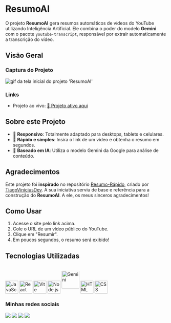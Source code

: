 # ResumoAI

O projeto **ResumoAI** gera resumos automáticos de vídeos do YouTube utilizando Inteligência Artificial. Ele combina o poder do modelo **Gemini** com o pacote `youtube-transcript`, responsável por extrair automaticamente a transcrição do vídeo.

## Visão Geral

### Captura do Projeto

<img src="./Images/resumo.gif" alt="gif da tela inicial do projeto 'ResumoAI'">

### Links

- Projeto ao vivo: [🛜 Projeto ativo aqui](https://resumo-ai.vercel.app/)

## Sobre este Projeto 

- 🔹 **Responsivo**: Totalmente adaptado para desktops, tablets e celulares.
- 🔹 **Rápido e simples**: Insira o link de um vídeo e obtenha o resumo em segundos.
- 🔹 **Baseado em IA**: Utiliza o modelo Gemini da Google para análise de conteúdo.

## Agradecimentos

Este projeto foi **inspirado** no repositório [Resumo-Rápido](https://github.com/TiagoViniciusDev/Resumo-Rapido), criado por [TiagoViniciusDev](https://github.com/TiagoViniciusDev/). A sua iniciativa serviu de base e referência para a construção do **ResumoAI**. A ele, os meus sinceros agradecimentos!

## Como Usar

1. Acesse o site pelo link acima.
2. Cole o URL de um vídeo público do YouTube.
3. Clique em "Resumir".
4. Em poucos segundos, o resumo será exibido!

## Tecnologias Utilizadas

<div style="display: inline_block"><br>
<img title="JavaScript" align="center" height="40" width="40" src="https://skillicons.dev/icons?i=javascript" alt="JavaScript">
<img title="React" align="center" height="40" width="40" src="https://skillicons.dev/icons?i=react" alt="React">
<img title="Vite" align="center" height="40" width="40" src="https://skillicons.dev/icons?i=vite" alt="Vite">
<img title="Node.js" align="center" height="40" width="40" src="https://skillicons.dev/icons?i=nodejs" alt="Node.js">
<a href="https://deepmind.google/technologies/gemini"><img src="https://i.postimg.cc/tCssrND8/gemini-text.png" alt="Gemini" width="55"></a>
<img title="HTML" align="center" height="40" width="40" src="https://skillicons.dev/icons?i=html" alt="HTML">
<img title="CSS" align="center" height="40" width="40" src="https://skillicons.dev/icons?i=css" alt="CSS">
</div>

### Minhas redes sociais

<div> 
   <a href="https://instagram.com/tales.s7" target="_blank"><img src="https://img.shields.io/badge/-Instagram-%23E4405F?style=for-the-badge&logo=instagram&logoColor=white"></a>
   <a href="https://www.linkedin.com/in/tales-santos7" target="_blank"><img src="https://img.shields.io/badge/-LinkedIn-%230077B5?style=for-the-badge&logo=linkedin&logoColor=white"></a>
   <a href="mailto:tales.js07@gmail.com"><img src="https://img.shields.io/badge/-Gmail-%23333?style=for-the-badge&logo=gmail&logoColor=white"></a>
   <a href="https://talessantos-mu.vercel.app/" target="_blank"><img src="https://img.shields.io/badge/-Portf%C3%B3lio-Ffa500?style=for-the-badge&logo=portfolio&logoColor=white"></a>
</div>